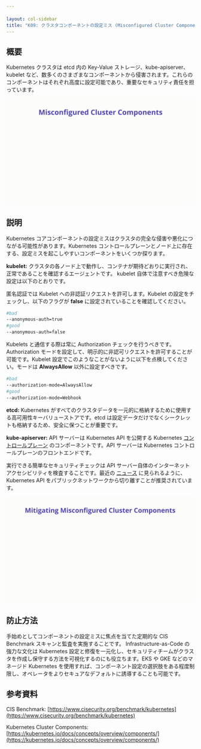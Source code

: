 ```yaml
---

layout: col-sidebar
title: "K09: クラスタコンポーネントの設定ミス (Misconfigured Cluster Components)"
---
```


## 概要
Kubernetes クラスタは etcd 内の Key-Value ストレージ、kube-apiserver、kubelet など、数多くのさまざまなコンポーネントから侵害されます。これらのコンポーネントはそれぞれ高度に設定可能であり、重要なセキュリティ責任を担っています。

![Misconfigured Cluster Components - Illustration](../../../assets/images/K09-2022.gif)

## 説明

Kubernetes コアコンポーネントの設定ミスはクラスタの完全な侵害や悪化につながる可能性があります。Kubernetes コントロールプレーンとノード上に存在する、設定ミスを起こしやすいコンポーネントをいくつか探ります。

**kubelet:** クラスタの各ノード上で動作し、コンテナが期待どおりに実行され、正常であることを確認するエージェントです。 kubelet 自体で注意すべき危険な設定は以下のとおりです。

匿名認証では Kubelet への非認証リクエストを許可します。Kubelet の設定をチェックし、以下のフラグが **false** に設定されていることを確認してください。

```bash
#bad
--anonymous-auth=true
#good
--anonymous-auth=false
```

Kubelets と通信する際は常に Authorization チェックを行うべきです。Authorization モードを設定して、明示的に非認可リクエストを許可することが可能です。Kubelet 設定でこのようなことがないように以下を点検してください。モードは **AlwaysAllow** 以外に設定すべきです。

```bash
#bad
--authorization-mode=AlwaysAllow
#good
--authorization-mode=Webhook
```

**etcd:** Kubernetes がすべてのクラスタデータを一元的に格納するために使用する高可用性キーバリューストアです。etcd は設定データだけでなくシークレットも格納するため、安全に保つことが重要です。

**kube-apiserver:** API サーバーは Kubernetes API を公開する Kubernetes [コントロールプレーン](https://kubernetes.io/docs/reference/glossary/?all=true#term-control-plane) のコンポーネントです。API サーバーは Kubernetes コントロールプレーンのフロントエンドです。


実行できる簡単なセキュリティチェックは API サーバー自体のインターネットアクセシビリティを検査することです。最近の [ニュース](https://www.bleepingcomputer.com/news/security/over-900-000-kubernetes-instances-found-exposed-online/) に見られるように、 Kubernetes API をパブリックネットワークから切り離すことが推奨されています。

![Misconfigured Cluster Components - Mitigations](../../../assets/images/K09-2022-mitigation.gif)

## 防止方法

手始めとしてコンポーネントの設定ミスに焦点を当てた定期的な CIS Benchmark スキャンと監査を実施することです。 Infrastructure-as-Code の強力な文化は Kubernetes 設定と修復を一元化し、セキュリティチームがクラスタを作成し保守する方法を可視化するのにも役立ちます。EKS や GKE などのマネージド Kubernetes を使用すれば、コンポーネント設定の選択肢をある程度制限し、オペレータをよりセキュアなデフォルトに誘導することも可能です。

## 参考資料

CIS Benchmark: [https://www.cisecurity.org/benchmark/kubernetes](https://www.cisecurity.org/benchmark/kubernetes)

Kubernetes Cluster Components: [https://kubernetes.io/docs/concepts/overview/components/](https://kubernetes.io/docs/concepts/overview/components/)
